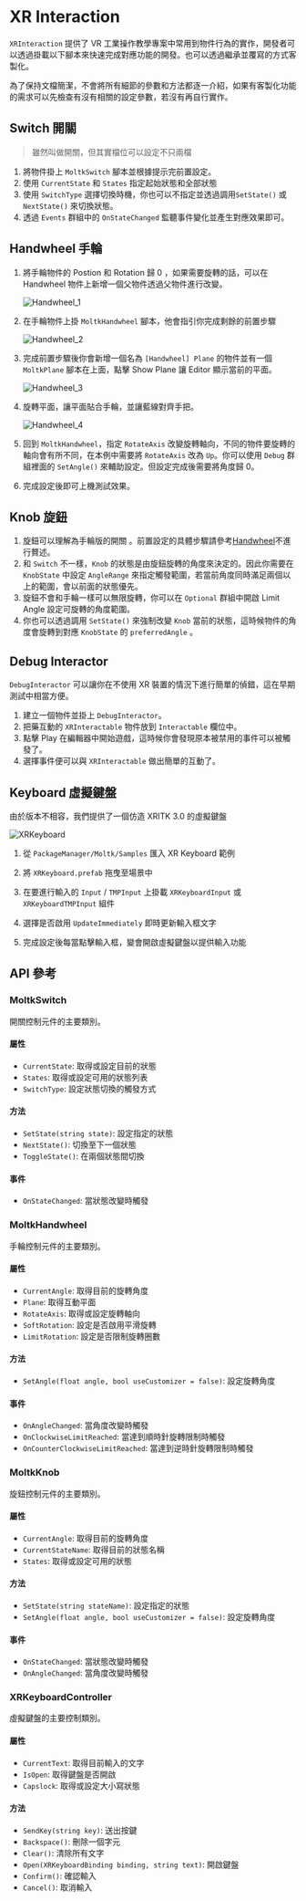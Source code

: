 # XR Interaction

`XRInteraction` 提供了 VR 工業操作教學專案中常用到物件行為的實作，開發者可以透過掛載以下腳本來快速完成對應功能的開發。也可以透過繼承並覆寫的方式客製化。

為了保持文檔簡潔，不會將所有細節的參數和方法都逐一介紹，如果有客製化功能的需求可以先檢查有沒有相關的設定參數，若沒有再自行實作。

## Switch 開關

> 雖然叫做開關，但其實檔位可以設定不只兩檔

1. 將物件掛上 `MoltkSwitch` 腳本並根據提示完前置設定。
2. 使用 `CurrentState` 和 `States` 指定起始狀態和全部狀態
3. 使用 `SwitchType` 選擇切換時機，你也可以不指定並透過調用`SetState()` 或 `NextState()` 來切換狀態。
4. 透過 `Events` 群組中的 `OnStateChanged` 監聽事件變化並產生對應效果即可。
## Handwheel 手輪

1. 將手輪物件的 Postion 和 Rotation 歸 0 ，如果需要旋轉的話，可以在 Handwheel 物件上新增一個父物件透過父物件進行改變。

	![Handwheel_1](./Docs/Handwheel_1.png)

2. 在手輪物件上掛 `MoltkHandwheel` 腳本，他會指引你完成剩餘的前置步驟

	![Handwheel_2](./Docs/Handwheel_2.png)

3. 完成前置步驟後你會新增一個名為 `[Handwheel] Plane` 的物件並有一個 `MoltkPlane` 腳本在上面，點擊 Show Plane 讓 Editor 顯示當前的平面。

	![Handwheel_3](./Docs/Handwheel_3.png)

4. 旋轉平面，讓平面貼合手輪，並讓藍線對齊手把。

	![Handwheel_4](./Docs/Handwheel_4.png)

5. 回到 `MoltkHandwheel`，指定 `RotateAxis` 改變旋轉軸向，不同的物件要旋轉的軸向會有所不同，在本例中需要將 `RotateAxis` 改為 `Up`。你可以使用 `Debug` 群組裡面的 `SetAngle()` 來輔助設定。但設定完成後需要將角度歸 0。
6. 完成設定後即可上機測試效果。

## Knob 旋鈕

1. 旋鈕可以理解為手輪版的開關 。前置設定的具體步驟請參考[Handwheel](#Handwheel)不進行贅述。
2. 和 `Switch` 不一樣，`Knob` 的狀態是由旋鈕旋轉的角度來決定的。因此你需要在 `KnobState` 中設定 `AngleRange` 來指定觸發範圍，若當前角度同時滿足兩個以上的範圍，會以前面的狀態優先。
3. 旋鈕不會和手輪一樣可以無限旋轉，你可以在 `Optional` 群組中開啟 Limit Angle 設定可旋轉的角度範圍。
4. 你也可以透過調用 `SetState()` 來強制改變 `Knob` 當前的狀態，這時候物件的角度會旋轉到對應 `KnobState` 的 `preferredAngle` 。

## Debug Interactor

`DebugInteractor` 可以讓你在不使用 XR 裝置的情況下進行簡單的偵錯，這在早期測試中相當方便。

1. 建立一個物件並掛上 `DebugInteractor`。
2. 把藥互動的 `XRInteractable` 物件放到 `Interactable` 欄位中。
3.  點擊 Play 在編輯器中開始遊戲，這時候你會發現原本被禁用的事件可以被觸發了。
4. 選擇事件便可以與 `XRInteractable` 做出簡單的互動了。

## Keyboard 虛擬鍵盤

由於版本不相容，我們提供了一個仿造 XRITK 3.0 的虛擬鍵盤

![XRKeyboard](./Docs/XRKeyboard.png)

1. 從 `PackageManager/Moltk/Samples` 匯入 XR Keyboard 範例

2. 將 `XRKeyboard.prefab` 拖曳至場景中

3. 在要進行輸入的 `Input` / `TMPInput` 上掛載 `XRKeyboardInput` 或 `XRKeyboardTMPInput` 組件

4. 選擇是否啟用 `UpdateImmediately` 即時更新輸入框文字

5. 完成設定後每當點擊輸入框，變會開啟虛擬鍵盤以提供輸入功能

## API 參考

### MoltkSwitch

開關控制元件的主要類別。

#### 屬性

- `CurrentState`: 取得或設定目前的狀態
- `States`: 取得或設定可用的狀態列表
- `SwitchType`: 設定狀態切換的觸發方式

#### 方法

- `SetState(string state)`: 設定指定的狀態
- `NextState()`: 切換至下一個狀態
- `ToggleState()`: 在兩個狀態間切換

#### 事件

- `OnStateChanged`: 當狀態改變時觸發

### MoltkHandwheel

手輪控制元件的主要類別。

#### 屬性

- `CurrentAngle`: 取得目前的旋轉角度
- `Plane`: 取得互動平面
- `RotateAxis`: 取得或設定旋轉軸向
- `SoftRotation`: 設定是否啟用平滑旋轉
- `LimitRotation`: 設定是否限制旋轉圈數

#### 方法

- `SetAngle(float angle, bool useCustomizer = false)`: 設定旋轉角度

#### 事件

- `OnAngleChanged`: 當角度改變時觸發
- `OnClockwiseLimitReached`: 當達到順時針旋轉限制時觸發
- `OnCounterClockwiseLimitReached`: 當達到逆時針旋轉限制時觸發

### MoltkKnob

旋鈕控制元件的主要類別。

#### 屬性

- `CurrentAngle`: 取得目前的旋轉角度
- `CurrentStateName`: 取得目前的狀態名稱
- `States`: 取得或設定可用的狀態

#### 方法

- `SetState(string stateName)`: 設定指定的狀態
- `SetAngle(float angle, bool useCustomizer = false)`: 設定旋轉角度

#### 事件

- `OnStateChanged`: 當狀態改變時觸發
- `OnAngleChanged`: 當角度改變時觸發

### XRKeyboardController

虛擬鍵盤的主要控制類別。

#### 屬性

- `CurrentText`: 取得目前輸入的文字
- `IsOpen`: 取得鍵盤是否開啟
- `Capslock`: 取得或設定大小寫狀態

#### 方法

- `SendKey(string key)`: 送出按鍵
- `Backspace()`: 刪除一個字元
- `Clear()`: 清除所有文字
- `Open(XRKeyboardBinding binding, string text)`: 開啟鍵盤
- `Confirm()`: 確認輸入
- `Cancel()`: 取消輸入